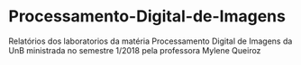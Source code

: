 # Processamento-Digital-de-Imagens
Relatórios dos laboratorios da  matéria Processamento Digital de Imagens da UnB
ministrada no semestre 1/2018 pela professora Mylene Queiroz

